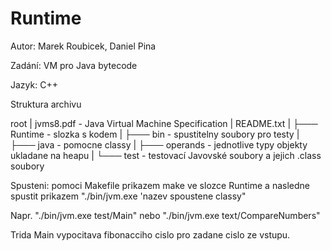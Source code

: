 # Runtime

Autor: Marek Roubicek, Daniel Pina

Zadání: VM pro Java bytecode

Jazyk: C++

Struktura archivu

root
| jvms8.pdf - Java Virtual Machine Specification
| README.txt
|
├─── Runtime - slozka s kodem
	|
	├─── bin - spustitelny soubory pro testy 
	|
	├─── java - pomocne classy
	|
	├─── operands - jednotlive typy objekty ukladane na heapu
	|
	└─── test - testovací Javovské soubory a jejich .class soubory

Spusteni: pomoci Makefile prikazem make ve slozce Runtime a nasledne spustit prikazem "./bin/jvm.exe 'nazev spoustene classy"

Napr. "./bin/jvm.exe test/Main" nebo "./bin/jvm.exe text/CompareNumbers"

Trida Main vypocitava fibonacciho cislo pro zadane cislo ze vstupu.

 








